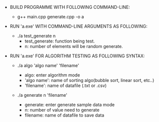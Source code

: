 - BUILD PROGRAMME WITH FOLLOWING COMMAND-LINE:
    - g++ main.cpp generate.cpp -o a

- RUN 'a.exe' WITH COMMAND-LINE ARGUMENTS AS FOLLOWING:
    - ./a test_generate n 
        - test_generate: function being test.
        - n: number of elements will be random generate.

- RUN 'a.exe' FOR ALGORITHM TESTING AS FOLLOWING SYNTAX:
    - ./a algo 'algo name' 'filename'
        - algo: enter algorithm mode
        - 'algo name': name of sorting algo(bubble sort, linear sort, etc..)
        - 'filename': name of datafile (.txt or .csv)
        
    - ./a generate n 'filename'
        - generate: enter generate sample data mode
        - n: number of value need to generate
        - filename: name of datafile to save data

    